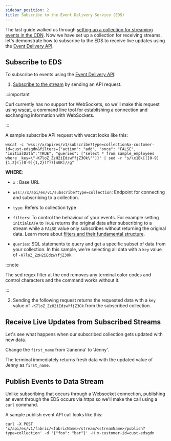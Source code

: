 ```yaml
---
sidebar_position: 2
title: Subscribe to the Event Delivery Service (EDS)
---
```


The last guide walked us through [setting up a collection for streaming events in the CDN](01-setup-event-delivery-stream.md). Now we have set up a collection for receiving streams, let's demonstrate how to subscribe to the EDS to receive live updates using the [Event Delivery API](https://www.macrometa.com/docs/apiEds#/).

## Subscribe to EDS

To subscribe to events using the [Event Delivery API](https://www.macrometa.com/docs/apiEds#/):
1. [Subscribe to the stream](https://www.macrometa.com/docs/apiEds#/paths/ws:-api-es-v1-subscribe/get) by sending an API request.

:::important

Curl currently has no support for WebSockets, so we'll make this request using [wscat](https://github.com/WebSockets/wscat), a command line tool for establishing a connection and exchanging information with WebSockets.

:::

A sample subscribe API request with wscat looks like this: 

```shell
wscat -c 'wss://x/api/es/v1/subscribe?type=collection&x-customer-id=cust-edsgdn&filters={"action": "add", "once": "FALSE", "initialData":"TRUE", "queries": ["select * from sample_employees where _key=\"-K7loZ_ZzH2iEdzwYfjZ3Ok\""]}' | sed -r "s/\x1B\[([0-9]{1,2}(;[0-9]{1,2})?)?[mGK]//g"
```

**WHERE**:

- `x` : Base URL

- `wss://x/api/es/v1/subscribe?type=collection`: Endpoint for connecting and subscribing to a collection. 

- `type`: Refers to collection type

- `filters`: To control the behaviour of your events. For example setting `initialDATA` to `TRUE` returns the original data after subscribing to a stream while a `FALSE` value only subscribes without returning the original data. Learn more about [filters and their fundamental structure](../event-delivery-queries.md). 

- `queries`: SQL statements to query and get a specific subset of data from your collection. In this sample, we're selecting all data with a `key` value of `-K7loZ_ZzH2iEdzwYfjZ3Ok`.

:::note

The sed regex filter at the end removes any terminal color codes and control characters and the command works without it.

:::


2. Sending the following request returns the requested data with a `key` value of `-K7loZ_ZzH2iEdzwYfjZ3Ok` from the subscribed collection.

## Receive Live Updates from Subscribed Streams

Let's see what happens when our subscribed collection gets updated with new data. 

Change the `first_name` from 'Janenna' to 'Jenny'. 

The terminal immediately returns fresh data with the updated value of Jenny as `first_name`.

## Publish Events to Data Stream
Unlike subscribing that occurs through a Websocket connection, publishing an event through the EDS occurs via https so we'll make the call using a `curl` command.

A sample publish event API call looks like this:

```shell
curl -X POST 'x/api/es/v1/fabric/<fabricName>/stream/<streamName>/publish?type=collection' -d '{"foo": "bar"}' -H x-customer-id=cust-edsgdn
```

